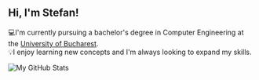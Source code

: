 ## Hi, I'm Stefan!

💻I'm currently pursuing a bachelor's degree in Computer Engineering at the [University of Bucharest](https://unibuc.ro/). <br/>
💡I enjoy learning new concepts and I'm always looking to expand my skills.

![My GitHub Stats](https://github-readme-stats.vercel.app/api?username=Tache-Stefan&show_icons=true&theme=merko)

